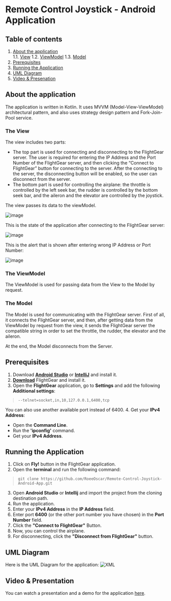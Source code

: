 # Remote Control Joystick - Android Application

## Table of contents
1. [About the application](#about)  
1.1. [View](#view)
1.2. [ViewModel](#viewmodel)
1.3. [Model](#model)
2. [Prerequisites](#prerequisites)
3. [Running the Application](#running)
4. [UML Diagram](#uml)
5. [Video & Presenation](#video)
<a name="about"></a>
## About the application
The application is written in Kotlin. It uses MVVM (Model-View-ViewModel) architectural pattern, and also uses strategy design pattern and Fork-Join-Pool service.

<a name="view"></a>
### The View
The view includes two parts:
* The top part is used for connecting and disconnecting to the FlightGear server. The user is required for entering the IP Address and the Port 	Number of the FlightGear server, and then clicking the 	“Connect to FlightGear” button for connecting to the server. After the connecting to the server, the disconnecting button will 	be enabled, so the user can disconnect from the server.
* The bottom part is used for controlling the airplane: the throttle is controlled by the left seek bar, the rudder is controlled by the bottom seek bar, and the aileron and the elevator are controlled by the joystick.

The view passes its data to the viewModel.

![image](https://user-images.githubusercontent.com/81086558/123554045-f15e2300-d786-11eb-8e37-b93c26d178d3.png)

This is the state of the application after connecting to the FlightGear server:

![image](https://user-images.githubusercontent.com/81086558/123558217-ba473c00-d79d-11eb-9fc3-a1bfabb8b25f.png)

This is the alert that is shown after entering wrong IP Address or Port Number:

![image](https://user-images.githubusercontent.com/81086558/123558222-c3380d80-d79d-11eb-8288-42388ec97cef.png)

<a name="viewmodel"></a>
### The ViewModel
The ViewModel is used for passing data from the View to the Model by request.

<a name="model"></a>
### The Model
The Model is used for communicating with the FlightGear server. First of all, it connects the FlightGear server, and then, after getting data from the ViewModel by request from the view, it sends the FlightGear server the compatible string in order to set the throttle, the rudder, the elevator and the aileron.


At the end, the Model disconnects from the Server.


<a name="prerequisites"></a>
## Prerequisites
1. Download **[Android Studio](https://developer.android.com/studio)** or **[IntelliJ](https://www.jetbrains.com/idea/download/)** and install it.
2. **[Download](https://www.flightgear.org/download/)** FlightGear and install it.
3. Open the **FlightGear** application, go to **Settings** and add the following **Additional settings**:
>```--telnet=socket,in,10,127.0.0.1,6400,tcp```

You can also use another available port instead of 6400.
4. Get your **IPv4 Address**:

* Open the **Command Line**.
* Run the **'ipconfig'** command.
* Get your **IPv4 Address**.

<a name="running"></a>
## Running the Application
1. Click on **Fly!** button in the FlightGear application.
2. Open the **terminal** and run the following command:
>```git clone https://github.com/RoeeOscar/Remote-Control-Joystick-Android-App.git```
3.  Open **Android Studio** or **Intellij** and import the project from the cloning destination path.
4. Run the application.
5. Enter your **IPv4 Address** in the **IP Address** field.
6. Enter port **6400** (or the other port number you have chosen) in the **Port Number** field.
7. Click the **"Connect to FlightGear"** Button.
8. Now, you can control the airplane.
9. For disconnecting, click the **"Disconnect from FlightGear"** button.

<a name="uml"></a>
## UML Diagram
Here is the UML Diagram for the application:
![XML](https://user-images.githubusercontent.com/81086558/123558482-27a79c80-d79f-11eb-8b26-a28f4024af4a.png)


<a name="video"></a>
## Video & Presentation
You can watch a presentation and a demo for the application [here](https://www.youtube.com/watch?v=Cl4oZMBwgh0).
